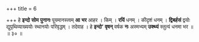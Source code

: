 +++
title = 6

+++
हे **इन्दो** **सोम** **पुनानः** पूयमानस्त्वम् **आ** **भर** आहर । किम् । **रयिं** धनम् । कीदृशं धनम् । **द्विबर्हसं** द्वयोः द्युपृथिव्याख्ययोः स्थानयोः परिवृद्धम् । तदेवाह । हे **इन्दो’** **वृषन्** वर्षक **नः** अस्मभ्यम् **उक्थ्यं** स्तुत्यं धनमा भर ॥ ॥ ३० ॥